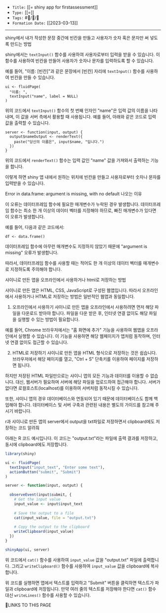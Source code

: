 -   `Title:` [[= shiny app for firstassessment]]
-   `Type:` [[=]]
-   `Tags:` #🧠️/📝️/🌱️ 
-   `Formation Date:` [[2023-03-13]]
---
shiny에서 내가 작성한 문장 중간에 빈칸을 만들고 사용자가 숫자 혹은 문자만 써 넣도록 만드는 방법

shiny에서는 `textInput()` 함수를 사용하여 사용자로부터 입력을 받을 수 있습니다. 이 함수를 사용하여 빈칸을 만들어 사용자가 숫자나 문자를 입력하도록 할 수 있습니다.

예를 들어, "이름: [빈칸]"과 같은 문장에서 [빈칸] 자리에 `textInput()` 함수를 사용하여 빈칸을 만들 수 있습니다.

```
ui <- fluidPage(
  "이름: ",
  textInput("name", label = NULL)
)
```

위의 코드에서 `textInput()` 함수의 첫 번째 인자인 "name"은 입력 값의 이름을 나타내며, 이 값을 서버 측에서 활용할 때 사용됩니다. 예를 들어, 아래와 같은 코드로 입력 값을 출력할 수 있습니다.

```
server <- function(input, output) {
  output$nameOutput <- renderText({
    paste("당신의 이름은", input$name, "입니다.")
  })
}
```

위의 코드에서 `renderText()` 함수는 입력 값인 "name" 값을 가져와서 출력하는 기능을 합니다. 

이렇게 하면 shiny 앱 내에서 원하는 위치에 빈칸을 만들고 사용자로부터 숫자나 문자를 입력받을 수 있습니다.



Error in data.frame: argument is missing, with no default 나오는 이유

이 오류는 데이터프레임 함수에 필요한 매개변수가 누락된 경우 발생합니다. 데이터프레임 함수는 최소 한 개 이상의 데이터 벡터를 지정해야 하므로, 빠진 매개변수가 있다면 이 오류가 발생합니다. 

예를 들어, 다음과 같은 코드에서:

```{r}
df <- data.frame()
```

데이터프레임 함수에 아무런 매개변수도 지정하지 않았기 때문에 "argument is missing" 오류가 발생합니다. 

따라서, 데이터프레임 함수를 사용할 때는 적어도 한 개 이상의 데이터 벡터를 매개변수로 지정하도록 주의해야 합니다.

샤이니로 만든 앱을 오프라인에서 사용하거나 html로 저장하는 방법

샤이니로 만든 앱은 HTML, CSS, JavaScript로 구성된 웹앱입니다. 따라서 오프라인에서 사용하거나 HTML로 저장하는 방법은 일반적인 웹앱과 동일합니다.

1. 오프라인에서 사용하기
샤이니로 만든 앱을 오프라인에서 사용하려면 먼저 해당 파일을 다운로드 받아야 합니다. 파일을 다운 받은 후, 인터넷 연결 없이도 해당 파일을 실행할 수 있는 방법이 필요합니다.

예를 들어, Chrome 브라우저에서는 "홈 화면에 추가" 기능을 사용하여 웹앱을 오프라인에서 실행할 수 있습니다. 이 기능을 사용하면 해당 웹페이지가 앱처럼 동작하며, 인터넷 연결 없이도 접근할 수 있습니다.

2. HTML로 저장하기
샤이니로 만든 앱을 HTML 형식으로 저장하는 것은 쉽습니다. 브라우저에서 해당 페이지를 열고, "Ctrl + S" 단축키를 이용하여 페이지를 저장하면 됩니다.

하지만 저장된 HTML 파일만으로는 샤이니 앱의 모든 기능과 데이터를 이용할 수 없습니다. 대신, 웹서버가 필요하며 서버에 해당 파일을 업로드하여 접근해야 합니다. 서버가 없다면 로컬호스트(localhost)를 이용하여 서버처럼 동작시킬 수 있습니다.

또한, 샤이니 앱의 경우 데이터베이스와 연동되어 있기 때문에 데이터베이스도 함께 백업해야 합니다. 데이터베이스 및 서버 구축과 관련된 내용은 별도의 가이드를 참고해 주시기 바랍니다.


r과 샤이니로 만든 앱의 server에서 output을 txt파일로 저장하면서 clipboard에도 저장하는 코드 알려줘

아래는 R 코드 예시입니다. 이 코드는 "output.txt"라는 파일에 출력 결과를 저장하고, 동시에 clipboard에도 저장합니다.

```R
library(shiny)

ui <- fluidPage(
  textInput("input_text", "Enter some text"),
  actionButton("submit", "Submit")
)

server <- function(input, output) {
  
  observeEvent(input$submit, {
    # Get the input value
    input_value <- input$input_text
    
    # Save the output to a file
    cat(input_value, file = "output.txt")
    
    # Copy the output to the clipboard
    writeClipboard(input_value)
  })
}

shinyApp(ui, server)
```

위 코드에서 `cat()` 함수를 사용하여 `input_value` 값을 "output.txt" 파일에 출력합니다. 그리고 `writeClipboard()` 함수를 사용하여 `input_value` 값을 clipboard에 복사합니다. 

위 코드를 실행하면 앱에서 텍스트를 입력하고 "Submit" 버튼을 클릭하면 텍스트가 파일과 clipboard에 저장됩니다. 만약 여러 줄의 텍스트를 저장해야 한다면 `cat()` 함수 대신 `writeLines()` 함수를 사용할 수 있습니다.




🔗LINKS TO THIS PAGE